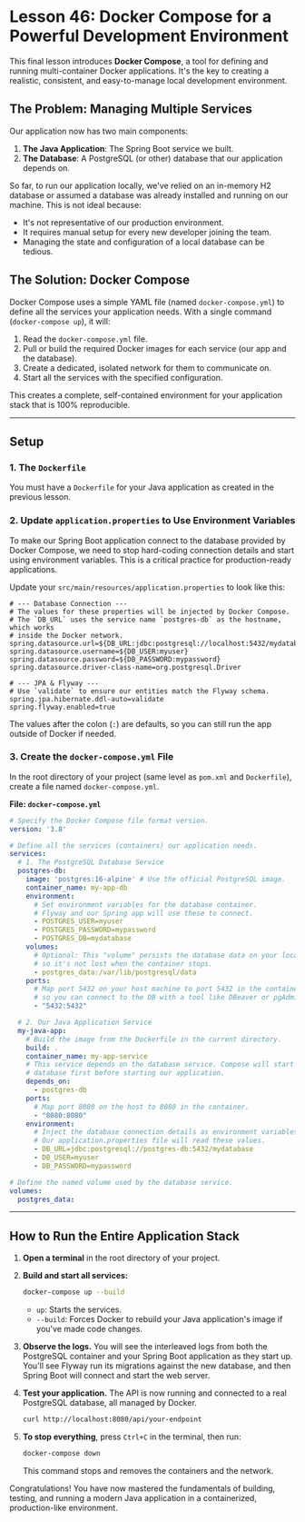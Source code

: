 # Lesson 46: Docker Compose for a Powerful Development Environment

This final lesson introduces **Docker Compose**, a tool for defining and running multi-container Docker applications. It's the key to creating a realistic, consistent, and easy-to-manage local development environment.

## The Problem: Managing Multiple Services

Our application now has two main components:
1.  **The Java Application**: The Spring Boot service we built.
2.  **The Database**: A PostgreSQL (or other) database that our application depends on.

So far, to run our application locally, we've relied on an in-memory H2 database or assumed a database was already installed and running on our machine. This is not ideal because:
-   It's not representative of our production environment.
-   It requires manual setup for every new developer joining the team.
-   Managing the state and configuration of a local database can be tedious.

## The Solution: Docker Compose

Docker Compose uses a simple YAML file (named `docker-compose.yml`) to define all the services your application needs. With a single command (`docker-compose up`), it will:
1.  Read the `docker-compose.yml` file.
2.  Pull or build the required Docker images for each service (our app and the database).
3.  Create a dedicated, isolated network for them to communicate on.
4.  Start all the services with the specified configuration.

This creates a complete, self-contained environment for your application stack that is 100% reproducible.

---

## Setup

### 1. The `Dockerfile`
You must have a `Dockerfile` for your Java application as created in the previous lesson.

### 2. Update `application.properties` to Use Environment Variables

To make our Spring Boot application connect to the database provided by Docker Compose, we need to stop hard-coding connection details and start using environment variables. This is a critical practice for production-ready applications.

Update your `src/main/resources/application.properties` to look like this:

```properties
# --- Database Connection ---
# The values for these properties will be injected by Docker Compose.
# The `DB_URL` uses the service name `postgres-db` as the hostname, which works
# inside the Docker network.
spring.datasource.url=${DB_URL:jdbc:postgresql://localhost:5432/mydatabase}
spring.datasource.username=${DB_USER:myuser}
spring.datasource.password=${DB_PASSWORD:mypassword}
spring.datasource.driver-class-name=org.postgresql.Driver

# --- JPA & Flyway ---
# Use `validate` to ensure our entities match the Flyway schema.
spring.jpa.hibernate.ddl-auto=validate
spring.flyway.enabled=true
```

The values after the colon (`:`) are defaults, so you can still run the app outside of Docker if needed.

### 3. Create the `docker-compose.yml` File

In the root directory of your project (same level as `pom.xml` and `Dockerfile`), create a file named `docker-compose.yml`.

**File: `docker-compose.yml`**

```yaml
# Specify the Docker Compose file format version.
version: '3.8'

# Define all the services (containers) our application needs.
services:
  # 1. The PostgreSQL Database Service
  postgres-db:
    image: 'postgres:16-alpine' # Use the official PostgreSQL image.
    container_name: my-app-db
    environment:
      # Set environment variables for the database container.
      # Flyway and our Spring app will use these to connect.
      - POSTGRES_USER=myuser
      - POSTGRES_PASSWORD=mypassword
      - POSTGRES_DB=mydatabase
    volumes:
      # Optional: This "volume" persists the database data on your local machine
      # so it's not lost when the container stops.
      - postgres_data:/var/lib/postgresql/data
    ports:
      # Map port 5432 on your host machine to port 5432 in the container,
      # so you can connect to the DB with a tool like DBeaver or pgAdmin.
      - "5432:5432"

  # 2. Our Java Application Service
  my-java-app:
    # Build the image from the Dockerfile in the current directory.
    build: .
    container_name: my-app-service
    # This service depends on the database service. Compose will start the
    # database first before starting our application.
    depends_on:
      - postgres-db
    ports:
      # Map port 8080 on the host to 8080 in the container.
      - "8080:8080"
    environment:
      # Inject the database connection details as environment variables.
      # Our application.properties file will read these values.
      - DB_URL=jdbc:postgresql://postgres-db:5432/mydatabase
      - DB_USER=myuser
      - DB_PASSWORD=mypassword

# Define the named volume used by the database service.
volumes:
  postgres_data:
```

---

## How to Run the Entire Application Stack

1.  **Open a terminal** in the root directory of your project.

2.  **Build and start all services:**
    ```sh
    docker-compose up --build
    ```
    -   `up`: Starts the services.
    -   `--build`: Forces Docker to rebuild your Java application's image if you've made code changes.

3.  **Observe the logs.** You will see the interleaved logs from both the PostgreSQL container and your Spring Boot application as they start up. You'll see Flyway run its migrations against the new database, and then Spring Boot will connect and start the web server.

4.  **Test your application.** The API is now running and connected to a real PostgreSQL database, all managed by Docker.
    ```sh
    curl http://localhost:8080/api/your-endpoint
    ```

5.  **To stop everything**, press `Ctrl+C` in the terminal, then run:
    ```sh
    docker-compose down
    ```
    This command stops and removes the containers and the network.

Congratulations! You have now mastered the fundamentals of building, testing, and running a modern Java application in a containerized, production-like environment.